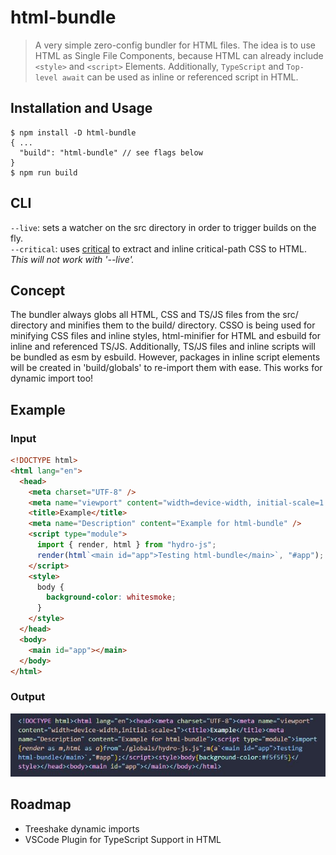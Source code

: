 # html-bundle

> A very simple zero-config bundler for HTML files. The idea is to use HTML as Single File Components, because HTML can already include `<style>` and `<script>` Elements. Additionally, `TypeScript` and `Top-level await` can be used as inline or referenced script in HTML.

## Installation and Usage

```properties
$ npm install -D html-bundle
{ ...
  "build": "html-bundle" // see flags below
}
$ npm run build
```

## CLI

`--live`: sets a watcher on the src directory in order to trigger builds on the fly.<br>
`--critical`: uses [critical](https://www.npmjs.com/package/critical) to extract and inline critical-path CSS to HTML. <em>This will not work with '--live'.</em>

## Concept

The bundler always globs all HTML, CSS and TS/JS files from the src/ directory and minifies them to the build/ directory. CSSO is being used for minifying CSS files and inline styles, html-minifier for HTML and esbuild for inline and referenced TS/JS. Additionally, TS/JS files and inline scripts will be bundled as esm by esbuild. However, packages in inline script elements will be created in 'build/globals' to re-import them with ease. This works for dynamic import too!

## Example

### Input

```html
<!DOCTYPE html>
<html lang="en">
  <head>
    <meta charset="UTF-8" />
    <meta name="viewport" content="width=device-width, initial-scale=1.0" />
    <title>Example</title>
    <meta name="Description" content="Example for html-bundle" />
    <script type="module">
      import { render, html } from "hydro-js";
      render(html`<main id="app">Testing html-bundle</main>`, "#app");
    </script>
    <style>
      body {
        background-color: whitesmoke;
      }
    </style>
  </head>
  <body>
    <main id="app"></main>
  </body>
</html>
```

### Output

![Output](output.JPG)

## Roadmap

- Treeshake dynamic imports
- VSCode Plugin for TypeScript Support in HTML
